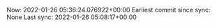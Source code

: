 Now: 2022-01-26 05:36:24.076922+00:00 Earliest commit since sync: None Last sync: 2022-01-26 05:08:17+00:00

